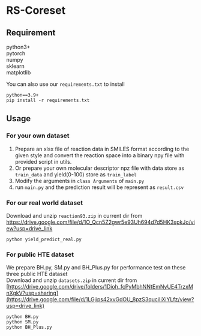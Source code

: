 # RS-Coreset

## Requirement
python3+  
pytorch  
numpy  
sklearn  
matplotlib  

You can also use our `requirements.txt` to install
```
python==3.9+
pip install -r requirements.txt
```

## Usage

### For your own dataset
1. Prepare an xlsx file of reaction data in SMILES format according to the given style and convert the reaction space into a binary npy file with provided script in utils.
2. Or prepare your own molecular descriptor npz file with data store as `train_data` and yield(0-100) store as `train_label`
3. Modify the arguments in `class Arguments` of `main.py`
4. run `main.py` and the prediction result will be represent as `result.csv`

### For our real world dataset

Download and unzip `reaction93.zip` in current dir from https://drive.google.com/file/d/1O_Qcn5Z2gwr5e93Uh694d7d5HK3spkJo/view?usp=drive_link
```
python yield_predict_real.py
```

### For public HTE dataset
We prepare BH.py, SM.py and BH_Plus.py for performance test on these three public HTE dataset  
Download and unzip `datasets.zip` in current dir from [https://drive.google.com/drive/folders/1Dioh_fcPyMbhNNtEmNyUE4TrzxMnXgkV?usp=sharing](https://drive.google.com/file/d/1LGjips42xvGdOU_8pzS3quciIiXiYLfz/view?usp=drive_link)  
```
python BH.py
python SM.py
python BH_Plus.py
```
